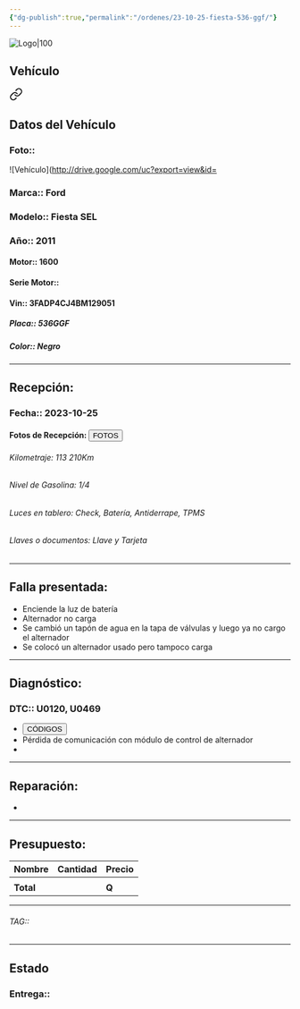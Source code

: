```yaml
---
{"dg-publish":true,"permalink":"/ordenes/23-10-25-fiesta-536-ggf/"}
---
```


![Logo|100](http://drive.google.com/uc?export=view&id=137fl3TIZ0-PU8b-Pt0bsjclwHub_u78G)

## Vehículo

<div class="transclusion internal-embed is-loaded"><a class="markdown-embed-link" href="/vehiculos/ford/fiesta-536-ggf/#datos-del-vehiculo" aria-label="Open link"><svg xmlns="http://www.w3.org/2000/svg" width="24" height="24" viewBox="0 0 24 24" fill="none" stroke="currentColor" stroke-width="2" stroke-linecap="round" stroke-linejoin="round" class="svg-icon lucide-link"><path d="M10 13a5 5 0 0 0 7.54.54l3-3a5 5 0 0 0-7.07-7.07l-1.72 1.71"></path><path d="M14 11a5 5 0 0 0-7.54-.54l-3 3a5 5 0 0 0 7.07 7.07l1.71-1.71"></path></svg></a><div class="markdown-embed">



## Datos del Vehículo 
### Foto:: 
![Vehículo](http://drive.google.com/uc?export=view&id=

### Marca:: Ford
### Modelo:: Fiesta SEL
### Año:: 2011
#### Motor:: 1600
#### Serie Motor:: 
#### Vin:: 3FADP4CJ4BM129051
##### Placa:: 536GGF
##### Color:: Negro
---


</div></div>


## Recepción:
### Fecha:: 2023-10-25
#### Fotos de Recepción: <a href="http"><button class="btn success">FOTOS</button></a>

###### Kilometraje: 113 210Km
###### Nivel de Gasolina: 1/4
###### Luces en tablero: Check, Batería, Antiderrape, TPMS
###### Llaves o documentos: Llave y Tarjeta

---

## Falla presentada:
- Enciende la luz de batería
- Alternador no carga 
- Se cambió un tapón de agua en la tapa de válvulas y luego ya no cargo el alternador 
- Se colocó un alternador usado pero tampoco carga 


---

## Diagnóstico:
### DTC:: U0120, U0469

- <a href="https://usait.x431.com/Home/Report/reportDetail/diagnose_record_id/e0c21af6geAEKwKwKwKwLrDhoG/report_type/D/l/es/timezone/-6"><button class="btn success">CÓDIGOS</button></a>
- Pérdida de comunicación con módulo de control de alternador 
- 

---
## Reparación:
- 

---

## Presupuesto:

| Nombre | Cantidad | Precio |
| ------ | -------- | ------ |
|        |          |        |
| **Total**       |        |    **Q**    |

---

###### TAG:: 

---

## Estado

### Entrega:: 